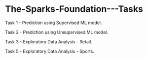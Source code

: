 # The-Sparks-Foundation---Tasks

Task 1 - Prediction using Supervised ML model.

Task 2 - Prediction using Unsupervised ML model.

Task 3 - Exploratory Data Analysis - Retail.

Task 5 - Exploratory Data Analysis - Sports.

